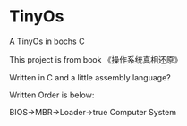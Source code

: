 # TinyOs
A TinyOs in bochs C

This project is from book 《操作系统真相还原》

Written in C and a little assembly language?

Written Order is below:

BIOS->MBR->Loader->true Computer System